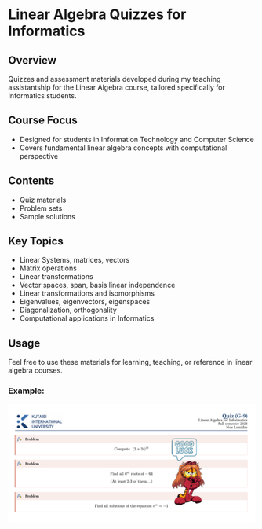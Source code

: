 # Linear Algebra Quizzes for Informatics

## Overview
Quizzes and assessment materials developed during my teaching assistantship for the Linear Algebra course, tailored specifically for Informatics students.

## Course Focus
- Designed for students in Information Technology and Computer Science
- Covers fundamental linear algebra concepts with computational perspective

## Contents
- Quiz materials
- Problem sets
- Sample solutions

## Key Topics
- Linear Systems, matrices, vectors
- Matrix operations
- Linear transformations
- Vector spaces, span, basis linear independence
- Linear transformations and isomorphisms
- Eigenvalues, eigenvectors, eigenspaces
- Diagonalization, orthogonality
- Computational applications in Informatics

## Usage
Feel free to use these materials for learning, teaching, or reference in linear algebra courses.

### Example:
![QuizExample](1.png)

